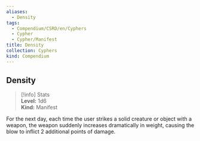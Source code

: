 ```yaml
---
aliases:
  - Density
tags:
  - Compendium/CSRD/en/Cyphers
  - Cypher
  - Cypher/Manifest
title: Density
collection: Cyphers
kind: Compendium
---
```

## Density  
>[!info] Stats  
> **Level:** 1d6  
> **Kind:** Manifest
  
For the next day, each time the user strikes a solid creature or object with a weapon, the weapon suddenly increases dramatically in weight, causing the blow to inflict 2 additional points of damage.